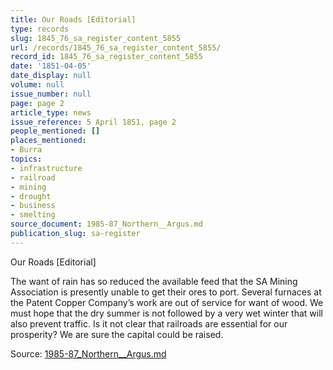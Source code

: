 ```yaml
---
title: Our Roads [Editorial]
type: records
slug: 1845_76_sa_register_content_5855
url: /records/1845_76_sa_register_content_5855/
record_id: 1845_76_sa_register_content_5855
date: '1851-04-05'
date_display: null
volume: null
issue_number: null
page: page 2
article_type: news
issue_reference: 5 April 1851, page 2
people_mentioned: []
places_mentioned:
- Burra
topics:
- infrastructure
- railroad
- mining
- drought
- business
- smelting
source_document: 1985-87_Northern__Argus.md
publication_slug: sa-register
---
```


Our Roads [Editorial]

The want of rain has so reduced the available feed that the SA Mining Association is presently unable to get their ores to port.  Several furnaces at the Patent Copper Company’s work are out of service for want of wood.  We must hope that the dry summer is not followed by a very wet winter that will also prevent traffic.  Is it not clear that railroads are essential for our prosperity?  We are sure the capital could be raised.

Source: [1985-87_Northern__Argus.md](/downloads/markdown/1985-87_Northern__Argus.md)
